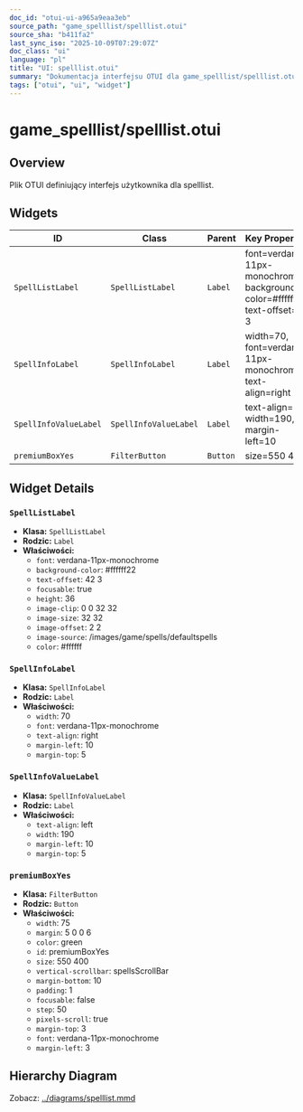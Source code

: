 ```yaml
---
doc_id: "otui-ui-a965a9eaa3eb"
source_path: "game_spelllist/spelllist.otui"
source_sha: "b411fa2"
last_sync_iso: "2025-10-09T07:29:07Z"
doc_class: "ui"
language: "pl"
title: "UI: spelllist.otui"
summary: "Dokumentacja interfejsu OTUI dla game_spelllist/spelllist.otui"
tags: ["otui", "ui", "widget"]
---
```


# game_spelllist/spelllist.otui

## Overview

Plik OTUI definiujący interfejs użytkownika dla spelllist.

## Widgets

| ID | Class | Parent | Key Properties |
|----|-------|--------|----------------|
| `SpellListLabel` | `SpellListLabel` | `Label` | font=verdana-11px-monochrome, background-color=#ffffff22, text-offset=42 3 |
| `SpellInfoLabel` | `SpellInfoLabel` | `Label` | width=70, font=verdana-11px-monochrome, text-align=right |
| `SpellInfoValueLabel` | `SpellInfoValueLabel` | `Label` | text-align=left, width=190, margin-left=10 |
| `premiumBoxYes` | `FilterButton` | `Button` | size=550 400 |

## Widget Details

### `SpellListLabel`

- **Klasa:** `SpellListLabel`
- **Rodzic:** `Label`
- **Właściwości:**
  - `font`: verdana-11px-monochrome
  - `background-color`: #ffffff22
  - `text-offset`: 42 3
  - `focusable`: true
  - `height`: 36
  - `image-clip`: 0 0 32 32
  - `image-size`: 32 32
  - `image-offset`: 2 2
  - `image-source`: /images/game/spells/defaultspells
  - `color`: #ffffff

### `SpellInfoLabel`

- **Klasa:** `SpellInfoLabel`
- **Rodzic:** `Label`
- **Właściwości:**
  - `width`: 70
  - `font`: verdana-11px-monochrome
  - `text-align`: right
  - `margin-left`: 10
  - `margin-top`: 5

### `SpellInfoValueLabel`

- **Klasa:** `SpellInfoValueLabel`
- **Rodzic:** `Label`
- **Właściwości:**
  - `text-align`: left
  - `width`: 190
  - `margin-left`: 10
  - `margin-top`: 5

### `premiumBoxYes`

- **Klasa:** `FilterButton`
- **Rodzic:** `Button`
- **Właściwości:**
  - `width`: 75
  - `margin`: 5 0 0 6
  - `color`: green
  - `id`: premiumBoxYes
  - `size`: 550 400
  - `vertical-scrollbar`: spellsScrollBar
  - `margin-bottom`: 10
  - `padding`: 1
  - `focusable`: false
  - `step`: 50
  - `pixels-scroll`: true
  - `margin-top`: 3
  - `font`: verdana-11px-monochrome
  - `margin-left`: 3

## Hierarchy Diagram

Zobacz: [../diagrams/spelllist.mmd](../diagrams/spelllist.mmd)
